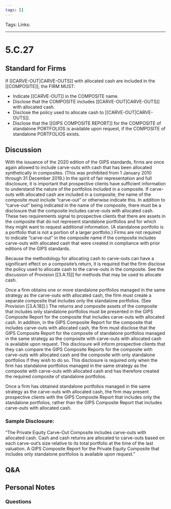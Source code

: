 ```yaml
---
tags: []
---
```

Tags:
Links: 
___
# 5.C.27
## Standard for Firms
If [[CARVE-OUT|CARVE-OUTS]] with allocated cash are included in the [[COMPOSITE]], the FIRM MUST:
- Indicate [[CARVE-OUT]] in the COMPOSITE name.
- Disclose that the COMPOSITE includes [[CARVE-OUT|CARVE-OUTS]] with allocated cash.
- Disclose the policy used to allocate cash to [[CARVE-OUT|CARVE-OUTS]].
- Disclose that the [[GIPS COMPOSITE REPORT]] for the COMPOSITE of standalone PORTFOLIOS is available upon request, if the COMPOSITE of standalone PORTFOLIOS exists.
## Discussion
With the issuance of the 2020 edition of the GIPS standards, firms are once again allowed to include carve-outs with cash that has been allocated synthetically in composites. (This was prohibited from 1 January 2010 through 31 December 2019.) In the spirit of fair representation and full disclosure, it is important that prospective clients have sufficient information to understand the nature of the portfolios included in a composite. If carve-outs with allocated cash are included in a composite, the name of the composite must include “carve-out” or otherwise indicate this. In addition to “carve-out” being indicated in the name of the composite, there must be a disclosure that the composite includes carve-outs with allocated cash. These two requirements signal to prospective clients that there are assets in the composite that do not represent standalone portfolios and for which they might want to request additional information. (A standalone portfolio is a portfolio that is not a portion of a larger portfolio.) Firms are not required to indicate “carve-out” in the composite name if the composite includes carve-outs with allocated cash that were created in compliance with prior editions of the GIPS standards.

Because the methodology for allocating cash to carve-outs can have a significant effect on a composite’s return, it is required that the firm disclose the policy used to allocate cash to the carve-outs in the composite. See the discussion of Provision [[3.A.15]] for methods that may be used to allocate cash.

Once a firm obtains one or more standalone portfolios managed in the same strategy as the carve-outs with allocated cash, the firm must create a separate composite that includes only the standalone portfolios. (See Provision [[3.A.18]].) The returns and composite assets of the composite that includes only standalone portfolios must be presented in the GIPS Composite Report for the composite that includes carve-outs with allocated cash. In addition, in the GIPS Composite Report for the composite that includes carve-outs with allocated cash, the firm must disclose that the GIPS Composite Report for the composite of standalone portfolios managed in the same strategy as the composite with carve-outs with allocated cash is available upon request. This disclosure will inform prospective clients that they can compare the GIPS Composite Reports for the composite with carve-outs with allocated cash and the composite with only standalone portfolios if they wish to do so. This disclosure is required only when the firm has standalone portfolios managed in the same strategy as the composite with carve-outs with allocated cash and has therefore created the required composite of standalone portfolios.

Once a firm has obtained standalone portfolios managed in the same strategy as the carve-outs with allocated cash, the firm may present prospective clients with the GIPS Composite Report that includes only the standalone portfolios, rather than the GIPS Composite Report that includes carve-outs with allocated cash.
### Sample Disclosure:
“The Private Equity Carve-Out Composite includes carve-outs with allocated cash. Cash and cash returns are allocated to carve-outs based on each carve-out’s size relative to its total portfolio at the time of the last valuation. A GIPS Composite Report for the Private Equity Composite that includes only standalone portfolios is available upon request.”
## Q&A

## Personal Notes

### Questions